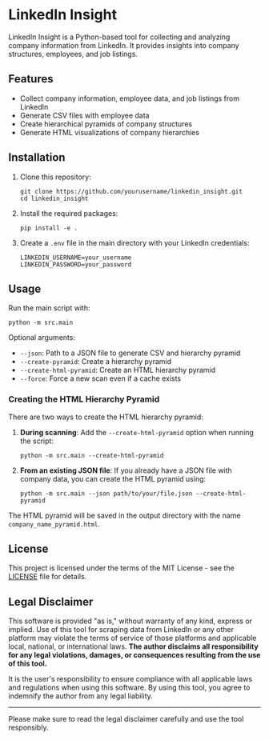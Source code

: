 # LinkedIn Insight

LinkedIn Insight is a Python-based tool for collecting and analyzing company information from LinkedIn. It provides insights into company structures, employees, and job listings.

## Features

- Collect company information, employee data, and job listings from LinkedIn
- Generate CSV files with employee data
- Create hierarchical pyramids of company structures
- Generate HTML visualizations of company hierarchies

## Installation

1. Clone this repository:
   ```
   git clone https://github.com/yourusername/linkedin_insight.git
   cd linkedin_insight
   ```

2. Install the required packages:
   ```
   pip install -e .
   ```

3. Create a `.env` file in the main directory with your LinkedIn credentials:
   ```
   LINKEDIN_USERNAME=your_username
   LINKEDIN_PASSWORD=your_password
   ```

## Usage

Run the main script with:

```
python -m src.main
```

Optional arguments:
- `--json`: Path to a JSON file to generate CSV and hierarchy pyramid
- `--create-pyramid`: Create a hierarchy pyramid
- `--create-html-pyramid`: Create an HTML hierarchy pyramid
- `--force`: Force a new scan even if a cache exists

### Creating the HTML Hierarchy Pyramid

There are two ways to create the HTML hierarchy pyramid:

1. **During scanning**:
   Add the `--create-html-pyramid` option when running the script:
   ```
   python -m src.main --create-html-pyramid
   ```

2. **From an existing JSON file**:
   If you already have a JSON file with company data, you can create the HTML pyramid using:
   ```
   python -m src.main --json path/to/your/file.json --create-html-pyramid
   ```

The HTML pyramid will be saved in the output directory with the name `company_name_pyramid.html`.

## License

This project is licensed under the terms of the MIT License - see the [LICENSE](LICENSE) file for details.

## Legal Disclaimer

This software is provided "as is," without warranty of any kind, express or implied. Use of this tool for scraping data from LinkedIn or any other platform may violate the terms of service of those platforms and applicable local, national, or international laws. **The author disclaims all responsibility for any legal violations, damages, or consequences resulting from the use of this tool.**

It is the user's responsibility to ensure compliance with all applicable laws and regulations when using this software. By using this tool, you agree to indemnify the author from any legal liability.

---

Please make sure to read the legal disclaimer carefully and use the tool responsibly.
